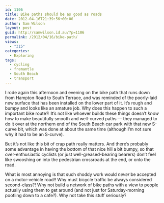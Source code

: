 ```yaml
---
id: 1106
title: Bike paths should be as good as roads
date: 2012-04-16T21:39:56+00:00
author: Sam Wilson
layout: post
guid: http://samwilson.id.au/?p=1106
permalink: /2012/04/16/bike-path/
views:
  - "315"
categories:
  - Exploring
tags:
  - cycling
  - fremantle
  - South Beach
  - transport
---
```

I rode again this afternoon and evening on the bike path that runs down from Hampton Road to South Terrace, and was reminded of the poorly-laid new surface that has been installed on the lower part of it. It’s rough and bumpy and looks like an amature job. Why does this happen to such a important bike route?! It’s not like whoever builds these things doesn’t _know_ how to make beautifully smooth and well-curved paths — they managed to do it over at the northern end of the South Beach car park with that new S-curve bit, which was done at about the same time (although I’m not sure why it had to be an S-curve).

But it’s not like this bit of crap path really matters. And there’s probably some advantage in having the bottom of that nice hill a bit bumpy, so that over-enthusiastic cyclists (or just well-greased-bearing bearers) don’t feel like swooshing on into the pedestrian crossroads at the end, or onto the road.

What is most annoying is that such shoddy work would _never_ be accepted on a motor-vehicle road!! Why must bicycle traffic be always considered second-class?! Why not build a network of bike paths with a view to people actually using them to get around (and not just for Saturday-morning pootling down to a cafe?). Why not take this stuff seriously?